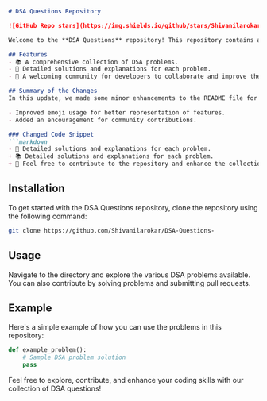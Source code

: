 ```markdown
# DSA Questions Repository

![GitHub Repo stars](https://img.shields.io/github/stars/Shivanilarokar/DSA-Questions-) ![GitHub forks](https://img.shields.io/github/forks/Shivanilarokar/DSA-Questions-) ![GitHub issues](https://img.shields.io/github/issues/Shivanilarokar/DSA-Questions-)

Welcome to the **DSA Questions** repository! This repository contains a collection of Data Structures and Algorithms (DSA) problems designed to help you enhance your coding skills.

## Features
- 📚 A comprehensive collection of DSA problems.
- 📝 Detailed solutions and explanations for each problem.
- 🚀 A welcoming community for developers to collaborate and improve their skills.

## Summary of the Changes
In this update, we made some minor enhancements to the README file for clarity and visual appeal:

- Improved emoji usage for better representation of features.
- Added an encouragement for community contributions.

### Changed Code Snippet
```markdown
- 📝 Detailed solutions and explanations for each problem.
+ 📚 Detailed solutions and explanations for each problem.
+ 🚀 Feel free to contribute to the repository and enhance the collection of DSA questions!
```

## Installation
To get started with the DSA Questions repository, clone the repository using the following command:

```bash
git clone https://github.com/Shivanilarokar/DSA-Questions-
```

## Usage
Navigate to the directory and explore the various DSA problems available. You can also contribute by solving problems and submitting pull requests.

## Example
Here's a simple example of how you can use the problems in this repository:

```python
def example_problem():
    # Sample DSA problem solution
    pass
```

Feel free to explore, contribute, and enhance your coding skills with our collection of DSA questions!
```